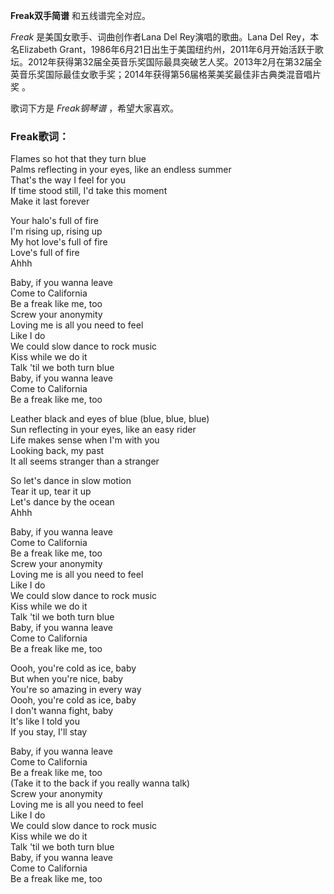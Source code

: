 

**Freak双手简谱** 和五线谱完全对应。

_Freak_ 是美国女歌手、词曲创作者Lana Del Rey演唱的歌曲。Lana Del Rey，本名Elizabeth
Grant，1986年6月21日出生于美国纽约州，2011年6月开始活跃于歌坛。2012年获得第32届全英音乐奖国际最具突破艺人奖。2013年2月在第32届全英音乐奖国际最佳女歌手奖；2014年获得第56届格莱美奖最佳非古典类混音唱片奖
。

歌词下方是 _Freak钢琴谱_ ，希望大家喜欢。

### Freak歌词：

Flames so hot that they turn blue  
Palms reflecting in your eyes, like an endless summer  
That's the way I feel for you  
If time stood still, I'd take this moment  
Make it last forever

Your halo's full of fire  
I'm rising up, rising up  
My hot love's full of fire  
Love's full of fire  
Ahhh

Baby, if you wanna leave  
Come to California  
Be a freak like me, too  
Screw your anonymity  
Loving me is all you need to feel  
Like I do  
We could slow dance to rock music  
Kiss while we do it  
Talk 'til we both turn blue  
Baby, if you wanna leave  
Come to California  
Be a freak like me, too

Leather black and eyes of blue (blue, blue, blue)  
Sun reflecting in your eyes, like an easy rider  
Life makes sense when I'm with you  
Looking back, my past  
It all seems stranger than a stranger

So let's dance in slow motion  
Tear it up, tear it up  
Let's dance by the ocean  
Ahhh

Baby, if you wanna leave  
Come to California  
Be a freak like me, too  
Screw your anonymity  
Loving me is all you need to feel  
Like I do  
We could slow dance to rock music  
Kiss while we do it  
Talk 'til we both turn blue  
Baby, if you wanna leave  
Come to California  
Be a freak like me, too

Oooh, you're cold as ice, baby  
But when you're nice, baby  
You're so amazing in every way  
Oooh, you're cold as ice, baby  
I don't wanna fight, baby  
It's like I told you  
If you stay, I'll stay

Baby, if you wanna leave  
Come to California  
Be a freak like me, too  
(Take it to the back if you really wanna talk)  
Screw your anonymity  
Loving me is all you need to feel  
Like I do  
We could slow dance to rock music  
Kiss while we do it  
Talk 'til we both turn blue  
Baby, if you wanna leave  
Come to California  
Be a freak like me, too

